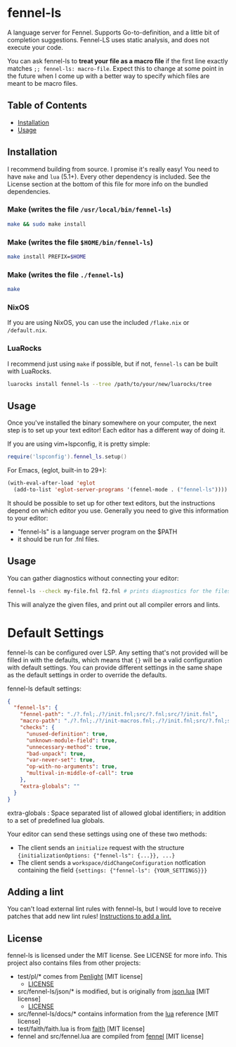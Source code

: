 # fennel-ls
A language server for Fennel.
Supports Go-to-definition, and a little bit of completion suggestions.
Fennel-LS uses static analysis, and does not execute your code.

You can ask fennel-ls to **treat your file as a macro file** if the first line
exactly matches `;; fennel-ls: macro-file`. Expect this to change at some point
in the future when I come up with a better way to specify which files are meant
to be macro files.

## Table of Contents

- [Installation](#installation)
- [Usage](#usage)

## Installation
I recommend building from source. I promise it's really easy! You need to have `make` and `lua` (5.1+). Every other dependency is included. See the License section at the bottom of this file for more info on the bundled dependencies.
### Make (writes the file `/usr/local/bin/fennel-ls`)
```sh
make && sudo make install
```

### Make (writes the file `$HOME/bin/fennel-ls`)
```sh
make install PREFIX=$HOME
```

### Make (writes the file `./fennel-ls`)
```sh
make
```

### NixOS
If you are using NixOS, you can use the included `/flake.nix` or `/default.nix`.

### LuaRocks
I recommend just using `make` if possible, but if not, `fennel-ls` can be built with LuaRocks.
```sh
luarocks install fennel-ls --tree /path/to/your/new/luarocks/tree
```

## Usage
Once you've installed the binary somewhere on your computer, the next step is to set up your text editor! Each editor has a different way of doing it.

If you are using vim+lspconfig, it is pretty simple:
```lua
require('lspconfig').fennel_ls.setup()
```

For Emacs, (eglot, built-in to 29+):
```lisp
(with-eval-after-load 'eglot
  (add-to-list 'eglot-server-programs '(fennel-mode . ("fennel-ls"))))
```

It should be possible to set up for other text editors, but the instructions depend on which editor you use.
Generally you need to give this information to your editor:
* "fennel-ls" is a language server program on the $PATH
* it should be run for .fnl files.

## Usage

You can gather diagnostics without connecting your editor:

```sh
fennel-ls --check my-file.fnl f2.fnl # prints diagnostics for the files given
```

This will analyze the given files, and print out all compiler errors and lints.

# Default Settings

fennel-ls can be configured over LSP. Any setting that's not provided will be filled in with the defaults, which means that `{}` will be a valid configuration with default settings. You can provide different settings in the same shape as the default settings in order to override the defaults.

fennel-ls default settings:
```json
{
  "fennel-ls": {
    "fennel-path": "./?.fnl;./?/init.fnl;src/?.fnl;src/?/init.fnl",
    "macro-path": "./?.fnl;./?/init-macros.fnl;./?/init.fnl;src/?.fnl;src/?/init-macros.fnl;src/?/init.fnl",
    "checks": {
      "unused-definition": true,
      "unknown-module-field": true,
      "unnecessary-method": true,
      "bad-unpack": true,
      "var-never-set": true,
      "op-with-no-arguments": true,
      "multival-in-middle-of-call": true
    },
    "extra-globals": ""
  }
}
```

extra-globals
: Space separated list of allowed global identifiers; in addition to a set of predefined lua globals.

Your editor can send these settings using one of these two methods:
* The client sends an `initialize` request with the structure `{initializationOptions: {"fennel-ls": {...}}, ...}`
* The client sends a `workspace/didChangeConfiguration` notfication containing the field `{settings: {"fennel-ls": {YOUR_SETTINGS}}}`

## Adding a lint
You can't load external lint rules with fennel-ls, but I would love to receive patches that add new lint rules!
[Instructions to add a lint.](Adding-a-Lint-Rule.md)

## License
fennel-ls is licensed under the MIT license. See LICENSE for more info.
This project also contains files from other projects:
* test/pl/* comes from [Penlight](https://github.com/lunarmodules/Penlight) [MIT license]
  * [LICENSE](test/pl/LICENSE.md)
* src/fennel-ls/json/* is modified, but is originally from [json.lua](https://github.com/rxi/json.lua) [MIT license]
  * [LICENSE](src/fennel-ls/json/LICENSE)
* src/fennel-ls/docs/* contains information from the [lua](https://lua.org) reference [MIT license]
* test/faith/faith.lua is from [faith](https://git.sr.ht/~technomancy/faith) [MIT license]
* fennel and src/fennel.lua are compiled from [fennel](https://git.sr.ht/~technomancy/fennel) [MIT license]
